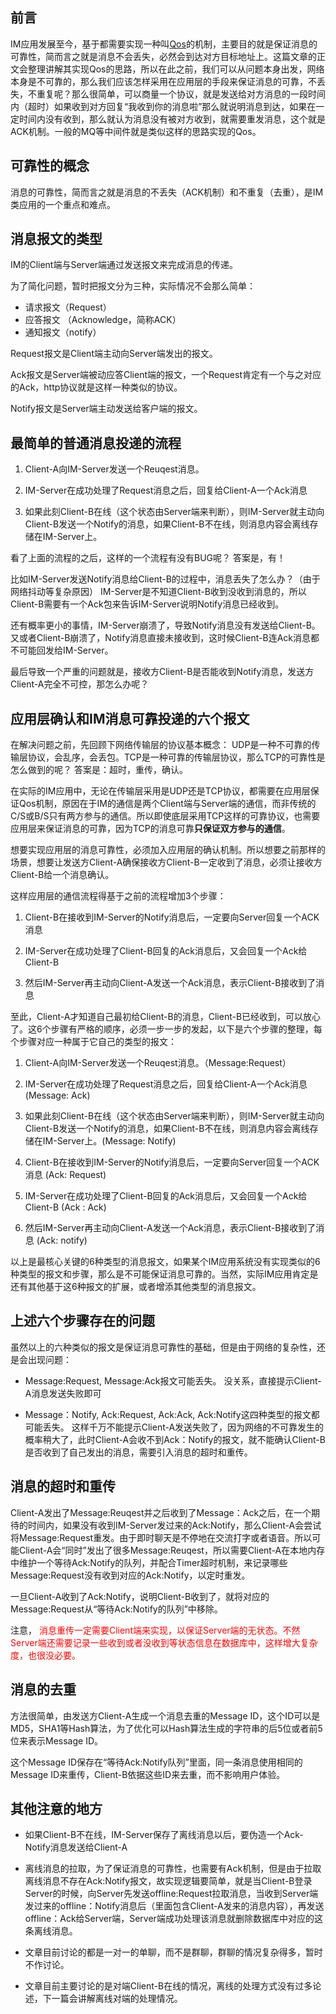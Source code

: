 

## 前言

IM应用发展至今，基于都需要实现一种叫[Qos](https://en.wikipedia.org/wiki/Quality_of_service)的机制，主要目的就是保证消息的可靠性，简而言之就是消息不会丢失，必然会到达对方目标地址上。这篇文章的正文会整理讲解其实现Qos的思路，所以在此之前，我们可以从问题本身出发，网络本身是不可靠的，那么我们应该怎样采用在应用层的手段来保证消息的可靠，不丢失，不重复呢？那么很简单，可以商量一个协议，就是发送给对方消息的一段时间内（超时）如果收到对方回复“我收到你的消息啦”那么就说明消息到达，如果在一定时间内没有收到，那么就认为消息没有被对方收到，就需要重发消息，这个就是ACK机制。一般的MQ等中间件就是类似这样的思路实现的Qos。

## 可靠性的概念

消息的可靠性，简而言之就是消息的不丢失（ACK机制）和不重复（去重），是IM类应用的一个重点和难点。

## 消息报文的类型

IM的Client端与Server端通过发送报文来完成消息的传递。

为了简化问题，暂时把报文分为三种，实际情况不会那么简单：

- 请求报文（Request）
- 应答报文 （Acknowledge，简称ACK）
- 通知报文（notify）

Request报文是Client端主动向Server端发出的报文。

Ack报文是Server端被动应答Client端的报文，一个Request肯定有一个与之对应的Ack，http协议就是这样一种类似的协议。

Notify报文是Server端主动发送给客户端的报文。

## 最简单的普通消息投递的流程

1. Client-A向IM-Server发送一个Reuqest消息。

2. IM-Server在成功处理了Request消息之后，回复给Client-A一个Ack消息

3. 如果此刻Client-B在线（这个状态由Server端来判断），则IM-Server就主动向Client-B发送一个Notify的消息，如果Client-B不在线，则消息内容会离线存储在IM-Server上。

看了上面的流程的之后，这样的一个流程有没有BUG呢？ 答案是，有！

比如IM-Server发送Notify消息给Client-B的过程中，消息丢失了怎么办？（由于网络抖动等复杂原因） IM-Server是不知道Client-B收到没收到消息的，所以Client-B需要有一个Ack包来告诉IM-Server说明Notify消息已经收到。

还有概率更小的事情，IM-Server崩溃了，导致Notify消息没有发送给Client-B。又或者Client-B崩溃了，Notify消息直接未接收到，这时候Client-B连Ack消息都不可能回发给IM-Server。

最后导致一个严重的问题就是，接收方Client-B是否能收到Notify消息，发送方Client-A完全不可控，那怎么办呢？

## 应用层确认和IM消息可靠投递的六个报文

在解决问题之前，先回顾下网络传输层的协议基本概念： UDP是一种不可靠的传输层协议，会乱序，会丢包。TCP是一种可靠的传输层协议，那么TCP的可靠性是怎么做到的呢？ 答案是：超时，重传，确认。 

在实际的IM应用中，无论在传输层采用是UDP还是TCP协议，都需要在应用层保证Qos机制，原因在于IM的通信是两个Client端与Server端的通信，而非传统的C/S或B/S只有两方参与的通信。所以即使底层采用TCP这样的可靠协议，也需要应用层来保证消息的可靠，因为TCP的消息可靠**只保证双方参与的通信**。

想要实现应用层的消息可靠性，必须加入应用层的确认机制。所以想要之前那样的场景，想要让发送方Client-A确保接收方Client-B一定收到了消息，必须让接收方Client-B给一个消息确认。

这样应用层的通信流程得基于之前的流程增加3个步骤：

1. Client-B在接收到IM-Server的Notify消息后，一定要向Server回复一个ACK消息

2. IM-Server在成功处理了Client-B回复的Ack消息后，又会回复一个Ack给Client-B

3. 然后IM-Server再主动向Client-A发送一个Ack消息，表示Client-B接收到了消息

至此，Client-A才知道自己最初给Client-B的消息，Client-B已经收到，可以放心了。这6个步骤有严格的顺序，必须一步一步的发起，以下是六个步骤的整理，每个步骤对应一种属于它自己的类型的报文：

1. Client-A向IM-Server发送一个Reuqest消息。（Message:Request）

2. IM-Server在成功处理了Request消息之后，回复给Client-A一个Ack消息 (Message: Ack)

3. 如果此刻Client-B在线（这个状态由Server端来判断），则IM-Server就主动向Client-B发送一个Notify的消息，如果Client-B不在线，则消息内容会离线存储在IM-Server上。(Message: Notify)

4. Client-B在接收到IM-Server的Notify消息后，一定要向Server回复一个ACK消息 (Ack: Request)

5. IM-Server在成功处理了Client-B回复的Ack消息后，又会回复一个Ack给Client-B (Ack : Ack)

6. 然后IM-Server再主动向Client-A发送一个Ack消息，表示Client-B接收到了消息 (Ack: notify)

以上是最核心关键的6种类型的消息报文，如果某个IM应用系统没有实现类似的6种类型的报文和步骤，那么是不可能保证消息可靠的。当然，实际IM应用肯定是还有其他基于这6种报文的扩展，或者增添其他类型的消息报文。

## 上述六个步骤存在的问题

虽然以上的六种类似的报文是保证消息可靠性的基础，但是由于网络的复杂性，还是会出现问题：

- Message:Request, Message:Ack报文可能丢失。 没关系，直接提示Client-A消息发送失败即可

- Message：Notify, Ack:Request, Ack:Ack, Ack:Notify这四种类型的报文都可能丢失。 这样千万不能提示Client-A发送失败了，因为网络的不可靠发生的概率稍大了，此时Client-A会收不到Ack：Notify的报文，就不能确认Client-B是否收到了自己发出的消息，需要引入消息的超时和重传。

## 消息的超时和重传

Client-A发出了Message:Reuqest并之后收到了Message：Ack之后，在一个期待的时间内，如果没有收到IM-Server发过来的Ack:Notify，那么Client-A会尝试将Message:Request重发。由于即时聊天是不停地在交流打字或者语音。所以可能Client-A会“同时”发出了很多Message:Reuqest，所以需要Client-A在本地内存中维护一个等待Ack:Notify的队列，并配合Timer超时机制，来记录哪些Message:Request没有收到对应的Ack:Notify，以定时重发。

一旦Client-A收到了Ack:Notify，说明Client-B收到了，就将对应的Message:Request从“等待Ack:Notify的队列”中移除。

注意， <font color="red">消息重传一定需要Client端来实现，以保证Server端的无状态。不然Server端还需要记录一些收到或者没收到等状态信息在数据库中，这样增大复杂度，也很没必要。</font>

## 消息的去重

方法很简单，由发送方Client-A生成一个消息去重的Message ID，这个ID可以是MD5，SHA1等Hash算法，为了优化可以Hash算法生成的字符串的后5位或者前5位来表示Message ID。

这个Message ID保存在“等待Ack:Notify队列”里面，同一条消息使用相同的Message ID来重传，Client-B依据这些ID来去重，而不影响用户体验。

## 其他注意的地方

- 如果Client-B不在线，IM-Server保存了离线消息以后，要伪造一个Ack-Notify消息发送给Client-A

- 离线消息的拉取，为了保证消息的可靠性，也需要有Ack机制，但是由于拉取离线消息不存在Ack:Notify报文，故实现逻辑要简单，就是当Client-B登录Server的时候，向Server先发送offline:Request拉取消息，当收到Server端发过来的offline：Notify消息后（里面包含Client-A发来的消息内容），再发送offline：Ack给Server端，Server端成功处理该消息就删除数据库中对应的这条离线消息。

- 文章目前讨论的都是一对一的单聊，而不是群聊，群聊的情况复杂得多，暂时不作讨论。

- 文章目前主要讨论的是对端Client-B在线的情况，离线的处理方式没有过多论述，下一篇会讲解离线对端的处理情况。